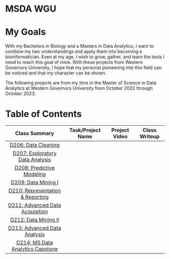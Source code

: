# MSDA WGU

# My Goals
With my Bachelors in Biology and a Masters in Data Analytics, I want to combine my two understandings and apply them into becoming a bioinformatician. Even at my age, I wish to grow, gather, and learn the tools I need to reach this goal of mine. With these projects from Western Governors University, I hope that my personal pioneering into this field can be noticed and that my character can be shown.

The following projects are from my time in the Master of Science in Data Analytics at Western Governors University from October 2022 through October 2023.

# Table of Contents
|                     Class Summary                     | Task/Project Name | Project Video | Class Writeup |
|:-----------------------------------------------------:|:-----------------:|:-------------:|:-------------:|
|        [D206: Data Cleaning](./D206/summary.md)       |                   |               |               |
|  [D207: Exploratory Data Analysis](./D207/summary.md) |                   |               |               |
|     [D208: Predictive Modeling](./D208/summary.md)    |                   |               |               |
|        [D209: Data Mining I](./D209/summary.md)       |                   |               |               |
| [D210: Representation & Reporting](./D210/summary.md) |                   |               |               |
|  [D211: Advanced Data Acquisition](./D211/summary.md) |                   |               |               |
|       [D212: Data Mining II](./D212/summary.md)       |                   |               |               |
|   [D213: Advanced Data Analysis](./D213/summary.md)   |                   |               |               |
| [D214: MS Data Analytics Capstone](./D214/summary.md) |                   |               |               |
